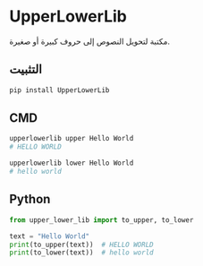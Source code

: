 # UpperLowerLib
مكتبة لتحويل النصوص إلى حروف كبيرة أو صغيرة. 

## التثبيت
```bash
pip install UpperLowerLib
```

## CMD
```bash
upperlowerlib upper Hello World
# HELLO WORLD 

upperlowerlib lower Hello World
# hello world 
```

## Python
```python
from upper_lower_lib import to_upper, to_lower

text = "Hello World"
print(to_upper(text))  # HELLO WORLD
print(to_lower(text))  # hello world 
```
